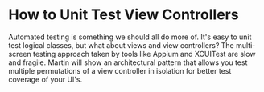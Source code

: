 # How to Unit Test View Controllers

Automated testing is something we should all do more of. It's easy to unit test logical classes, but what about views and view controllers? The multi-screen testing approach taken by tools like Appium and XCUITest are slow and fragile. Martin will show an architectural pattern that allows you test multiple permutations of a view controller in isolation for better test coverage of your UI's.
